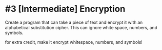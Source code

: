 # #3 [Intermediate] Encryption

Create a program that can take a piece of text and encrypt it with an alphabetical substitution cipher.
This can ignore white space, numbers, and symbols.

for extra credit, make it encrypt whitespace, numbers, and symbols!